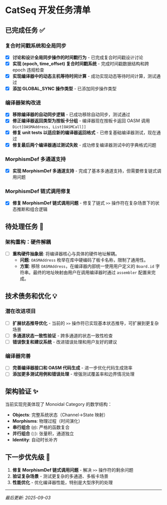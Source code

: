 # CatSeq 开发任务清单

## 已完成任务 ✅

### 复合时间戳系统和全局同步
- [x] **讨论和设计全局同步操作的时间戳行为** - 已完成复合时间戳设计讨论
- [x] **实现 (epoch, time_offset) 复合时间戳系统** - 完成时间戳数据结构和跨 epoch 违规检查
- [x] **实现编译器中的动态主机等待时间计算** - 成功实现动态等待时间计算，测试通过
- [x] **添加 GLOBAL_SYNC 操作类型** - 已添加同步操作类型

### 编译器架构改进
- [x] **移除编译器的自动同步逻辑** - 已成功移除自动同步，测试通过
- [x] **修正编译器返回类型为按板卡分组** - 编译器现在按板卡返回 OASM 调用 `Dict[OASMAddress, List[OASMCall]]`
- [x] **修复 unit tests 以适应新的编译器返回格式** - 已修复基础编译器测试，现在通过
- [x] **修复最后两个编译器通过测试失败** - 成功修复编译器测试中的字典格式问题

### MorphismDef 多通道支持
- [x] **实现 MorphismDef 多通道支持** - 完成了基本多通道支持，但需要修复链式调用问题

### MorphismDef 链式调用修复
- [x] **修复 MorphismDef 链式调用问题** - 修复了链式 `>>` 操作符在复杂场景下的状态推断和组合逻辑

## 待处理任务 🔄

### 架构重构：硬件解耦
- [ ] **重构硬件抽象层**: 将编译器核心与具体的硬件地址解耦。
  - **问题**: `OASMAddress` 枚举在库中硬编码了板卡名称，限制了通用性。
  - **方案**: 移除 `OASMAddress`，在编译器内部统一使用用户定义的 `Board.id` 字符串。最终的地址映射由用户在调用编译器时通过 `assembler` 配置来完成。

## 技术债务和优化 💡

### 潜在改进项目
- [ ] **扩展状态推导优化** - 当前的 `>>` 操作符已实现基本状态推导，可扩展到更复杂场景
- [ ] **多通道状态一致性验证** - 跨多通道的状态一致性检查
- [ ] **错误恢复和建议系统** - 改进错误处理和用户友好的建议

### 编译器完善
- [ ] **完善编译器接口和 OASM 代码生成** - 进一步优化代码生成效率
- [ ] **添加更多测试用例和错误处理** - 增强测试覆盖率和边界情况处理

## 架构验证 ✨

当前实现完美体现了 Monoidal Category 的数学结构：
- **Objects**: 完整系统状态（Channel->State 映射）
- **Morphisms**: 物理过程（时间演化）
- **串行组合** (`@`): 严格的函数复合
- **并行组合** (`|`): 张量积，通道独立
- **Identity**: 自动时长补齐

## 下一步优先级 🎯

1. **修复 MorphismDef 链式调用问题** - 解决 `>>` 操作符的剩余问题
2. **验证复杂场景** - 测试更复杂的多通道、多板卡场景
3. **性能优化** - 优化编译器性能，特别是大型序列的处理

---
*最后更新: 2025-09-03*